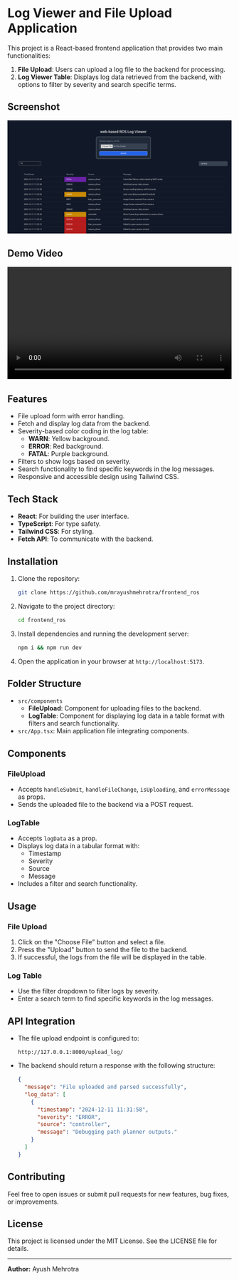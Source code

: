 # Log Viewer and File Upload Application

This project is a React-based frontend application that provides two main functionalities:

1. **File Upload**: Users can upload a log file to the backend for processing.
2. **Log Viewer Table**: Displays log data retrieved from the backend, with options to filter by severity and search specific terms.

## Screenshot 
<img src="./public/screenshot.png" alt="Application Screenshot">

## Demo Video
<video src="https://github.com/mrayushmehrotra/frontend_ros/blob/master/video.webm" controls width="100%" alt="Application Demo Video"></video>

## Features

- File upload form with error handling.
- Fetch and display log data from the backend.
- Severity-based color coding in the log table:
  - **WARN**: Yellow background.
  - **ERROR**: Red background.
  - **FATAL**: Purple background.
- Filters to show logs based on severity.
- Search functionality to find specific keywords in the log messages.
- Responsive and accessible design using Tailwind CSS.

## Tech Stack

- **React**: For building the user interface.
- **TypeScript**: For type safety.
- **Tailwind CSS**: For styling.
- **Fetch API**: To communicate with the backend.

## Installation

1. Clone the repository:
   ```bash
   git clone https://github.com/mrayushmehrotra/frontend_ros
   ```

2. Navigate to the project directory:
   ```bash
   cd frontend_ros
   ```

3. Install dependencies and running the development server:
   ```bash
   npm i && npm run dev
   ```

4. Open the application in your browser at `http://localhost:5173`.

## Folder Structure

- `src/components`
  - **FileUpload**: Component for uploading files to the backend.
  - **LogTable**: Component for displaying log data in a table format with filters and search functionality.
- `src/App.tsx`: Main application file integrating components.

## Components

### FileUpload

- Accepts `handleSubmit`, `handleFileChange`, `isUploading`, and `errorMessage` as props.
- Sends the uploaded file to the backend via a POST request.

### LogTable

- Accepts `logData` as a prop.
- Displays log data in a tabular format with:
  - Timestamp
  - Severity
  - Source
  - Message
- Includes a filter and search functionality.

## Usage

### File Upload

1. Click on the "Choose File" button and select a file.
2. Press the "Upload" button to send the file to the backend.
3. If successful, the logs from the file will be displayed in the table.

### Log Table

- Use the filter dropdown to filter logs by severity.
- Enter a search term to find specific keywords in the log messages.

## API Integration

- The file upload endpoint is configured to:
  ```
  http://127.0.0.1:8000/upload_log/
  ```

- The backend should return a response with the following structure:
  ```json
  {
    "message": "File uploaded and parsed successfully",
    "log_data": [
      {
        "timestamp": "2024-12-11 11:31:58",
        "severity": "ERROR",
        "source": "controller",
        "message": "Debugging path planner outputs."
      }
    ]
  }
  ```

## Contributing

Feel free to open issues or submit pull requests for new features, bug fixes, or improvements.

## License

This project is licensed under the MIT License. See the LICENSE file for details.

---

**Author:** Ayush Mehrotra


